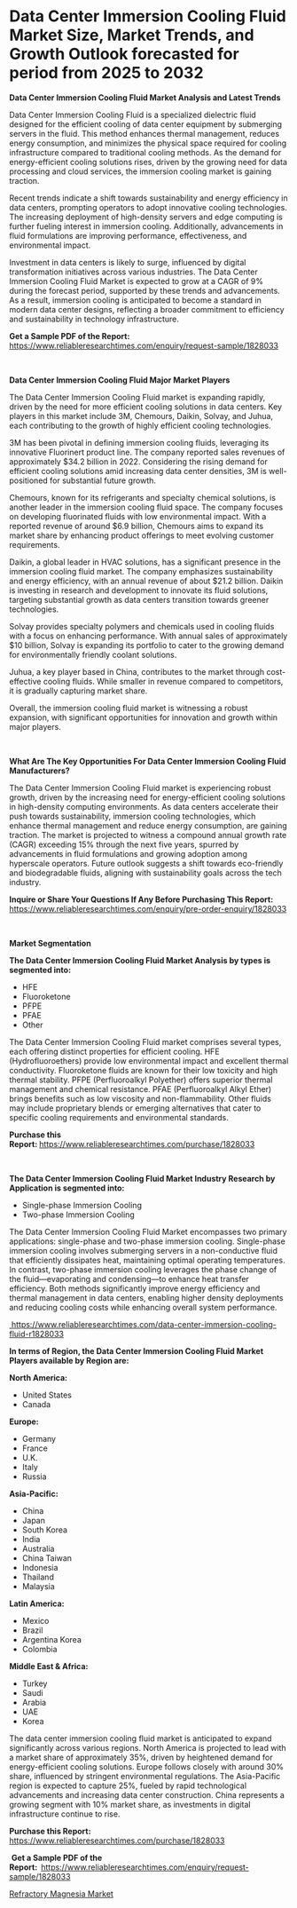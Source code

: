 <p><h1>Data Center Immersion Cooling Fluid Market Size, Market Trends, and Growth Outlook forecasted for period from 2025 to 2032</h1></p><p><strong>Data Center Immersion Cooling Fluid Market Analysis and Latest Trends</strong></p>
<p><p>Data Center Immersion Cooling Fluid is a specialized dielectric fluid designed for the efficient cooling of data center equipment by submerging servers in the fluid. This method enhances thermal management, reduces energy consumption, and minimizes the physical space required for cooling infrastructure compared to traditional cooling methods. As the demand for energy-efficient cooling solutions rises, driven by the growing need for data processing and cloud services, the immersion cooling market is gaining traction.</p><p>Recent trends indicate a shift towards sustainability and energy efficiency in data centers, prompting operators to adopt innovative cooling technologies. The increasing deployment of high-density servers and edge computing is further fueling interest in immersion cooling. Additionally, advancements in fluid formulations are improving performance, effectiveness, and environmental impact.</p><p>Investment in data centers is likely to surge, influenced by digital transformation initiatives across various industries. The Data Center Immersion Cooling Fluid Market is expected to grow at a CAGR of 9% during the forecast period, supported by these trends and advancements. As a result, immersion cooling is anticipated to become a standard in modern data center designs, reflecting a broader commitment to efficiency and sustainability in technology infrastructure.</p></p>
<p><strong>Get a Sample PDF of the Report:&nbsp;</strong> <a href="https://www.reliableresearchtimes.com/enquiry/request-sample/1828033?utm_campaign=2123&utm_medium=2&utm_source=Github&utm_content=ia&utm_term=03022025&utm_id=data-center-immersion-cooling-fluid">https://www.reliableresearchtimes.com/enquiry/request-sample/1828033</a></p>
<p>&nbsp;</p>
<p><strong>Data Center Immersion Cooling Fluid Major Market Players</strong></p>
<p><p>The Data Center Immersion Cooling Fluid market is expanding rapidly, driven by the need for more efficient cooling solutions in data centers. Key players in this market include 3M, Chemours, Daikin, Solvay, and Juhua, each contributing to the growth of highly efficient cooling technologies.</p><p>3M has been pivotal in defining immersion cooling fluids, leveraging its innovative Fluorinert product line. The company reported sales revenues of approximately $34.2 billion in 2022. Considering the rising demand for efficient cooling solutions amid increasing data center densities, 3M is well-positioned for substantial future growth.</p><p>Chemours, known for its refrigerants and specialty chemical solutions, is another leader in the immersion cooling fluid space. The company focuses on developing fluorinated fluids with low environmental impact. With a reported revenue of around $6.9 billion, Chemours aims to expand its market share by enhancing product offerings to meet evolving customer requirements.</p><p>Daikin, a global leader in HVAC solutions, has a significant presence in the immersion cooling fluid market. The company emphasizes sustainability and energy efficiency, with an annual revenue of about $21.2 billion. Daikin is investing in research and development to innovate its fluid solutions, targeting substantial growth as data centers transition towards greener technologies.</p><p>Solvay provides specialty polymers and chemicals used in cooling fluids with a focus on enhancing performance. With annual sales of approximately $10 billion, Solvay is expanding its portfolio to cater to the growing demand for environmentally friendly coolant solutions.</p><p>Juhua, a key player based in China, contributes to the market through cost-effective cooling fluids. While smaller in revenue compared to competitors, it is gradually capturing market share.</p><p>Overall, the immersion cooling fluid market is witnessing a robust expansion, with significant opportunities for innovation and growth within major players.</p></p>
<p>&nbsp;</p>
<p><strong>What Are The Key Opportunities For Data Center Immersion Cooling Fluid Manufacturers?</strong></p>
<p><p>The Data Center Immersion Cooling Fluid market is experiencing robust growth, driven by the increasing need for energy-efficient cooling solutions in high-density computing environments. As data centers accelerate their push towards sustainability, immersion cooling technologies, which enhance thermal management and reduce energy consumption, are gaining traction. The market is projected to witness a compound annual growth rate (CAGR) exceeding 15% through the next five years, spurred by advancements in fluid formulations and growing adoption among hyperscale operators. Future outlook suggests a shift towards eco-friendly and biodegradable fluids, aligning with sustainability goals across the tech industry.</p></p>
<p><strong>Inquire or Share Your Questions If Any Before Purchasing This Report:</strong> <a href="https://www.reliableresearchtimes.com/enquiry/pre-order-enquiry/1828033?utm_campaign=2123&utm_medium=2&utm_source=Github&utm_content=ia&utm_term=03022025&utm_id=data-center-immersion-cooling-fluid">https://www.reliableresearchtimes.com/enquiry/pre-order-enquiry/1828033</a></p>
<p>&nbsp;</p>
<p><strong>Market Segmentation</strong></p>
<p><strong>The Data Center Immersion Cooling Fluid Market Analysis by types is segmented into:</strong></p>
<p><ul><li>HFE</li><li>Fluoroketone</li><li>PFPE</li><li>PFAE</li><li>Other</li></ul></p>
<p><p>The Data Center Immersion Cooling Fluid market comprises several types, each offering distinct properties for efficient cooling. HFE (Hydrofluoroethers) provide low environmental impact and excellent thermal conductivity. Fluoroketone fluids are known for their low toxicity and high thermal stability. PFPE (Perfluoroalkyl Polyether) offers superior thermal management and chemical resistance. PFAE (Perfluoroalkyl Alkyl Ether) brings benefits such as low viscosity and non-flammability. Other fluids may include proprietary blends or emerging alternatives that cater to specific cooling requirements and environmental standards.</p></p>
<p><strong>Purchase this Report:&nbsp;</strong><a href="https://www.reliableresearchtimes.com/purchase/1828033?utm_campaign=2123&utm_medium=2&utm_source=Github&utm_content=ia&utm_term=03022025&utm_id=data-center-immersion-cooling-fluid">https://www.reliableresearchtimes.com/purchase/1828033</a></p>
<p>&nbsp;</p>
<p><strong>The Data Center Immersion Cooling Fluid Market Industry Research by Application is segmented into:</strong></p>
<p><ul><li>Single-phase Immersion Cooling</li><li>Two-phase Immersion Cooling</li></ul></p>
<p><p>The Data Center Immersion Cooling Fluid Market encompasses two primary applications: single-phase and two-phase immersion cooling. Single-phase immersion cooling involves submerging servers in a non-conductive fluid that efficiently dissipates heat, maintaining optimal operating temperatures. In contrast, two-phase immersion cooling leverages the phase change of the fluid—evaporating and condensing—to enhance heat transfer efficiency. Both methods significantly improve energy efficiency and thermal management in data centers, enabling higher density deployments and reducing cooling costs while enhancing overall system performance.</p></p>
<p><a href="https://www.reliableresearchtimes.com/data-center-immersion-cooling-fluid-r1828033?utm_campaign=2123&utm_medium=2&utm_source=Github&utm_content=ia&utm_term=03022025&utm_id=data-center-immersion-cooling-fluid">&nbsp;https://www.reliableresearchtimes.com/data-center-immersion-cooling-fluid-r1828033</a></p>
<p><strong>In terms of Region, the Data Center Immersion Cooling Fluid Market Players available by Region are:</strong></p>
<p>
    <p> <strong> North America: </strong>
        <ul>
            <li>United States</li>
            <li>Canada</li>
        </ul>
        </p> 
    <p> <strong> Europe: </strong>
        <ul>
            <li>Germany</li>
            <li>France</li>
            <li>U.K.</li>
            <li>Italy</li>
            <li>Russia</li>
        </ul>
        </p> 
    <p> <strong> Asia-Pacific: </strong>
        <ul>
            <li>China</li>
            <li>Japan</li>
            <li>South Korea</li>
            <li>India</li>
            <li>Australia</li>
            <li>China Taiwan</li>
            <li>Indonesia</li>
            <li>Thailand</li>
            <li>Malaysia</li>
        </ul>
        </p> 
    <p> <strong> Latin America: </strong>
        <ul>
            <li>Mexico</li>
            <li>Brazil</li>
            <li>Argentina Korea</li>
            <li>Colombia</li>
        </ul>
        </p> 
    <p> <strong> Middle East & Africa: </strong>
        <ul>
            <li>Turkey</li>
            <li>Saudi</li>
            <li>Arabia</li>
            <li>UAE</li>
            <li>Korea</li>
        </ul>
    </p>
    </p>
<p><p>The data center immersion cooling fluid market is anticipated to expand significantly across various regions. North America is projected to lead with a market share of approximately 35%, driven by heightened demand for energy-efficient cooling solutions. Europe follows closely with around 30% share, influenced by stringent environmental regulations. The Asia-Pacific region is expected to capture 25%, fueled by rapid technological advancements and increasing data center construction. China represents a growing segment with 10% market share, as investments in digital infrastructure continue to rise.</p></p>
<p><strong>Purchase this Report: </strong><a href="https://www.reliableresearchtimes.com/purchase/1828033?utm_campaign=2123&utm_medium=2&utm_source=Github&utm_content=ia&utm_term=03022025&utm_id=data-center-immersion-cooling-fluid">https://www.reliableresearchtimes.com/purchase/1828033</a></p>
<p>&nbsp;<strong>Get a Sample PDF of the Report:&nbsp;&nbsp;</strong><a href="https://www.reliableresearchtimes.com/enquiry/request-sample/1828033?utm_campaign=2123&utm_medium=2&utm_source=Github&utm_content=ia&utm_term=03022025&utm_id=data-center-immersion-cooling-fluid">https://www.reliableresearchtimes.com/enquiry/request-sample/1828033</a></p>
<p><strong></strong></p>
<p><p><a href="https://github.com/mcfred89/Market-Research-Report-List-1/blob/main/refractory-magnesia-market.md?utm_campaign=2123&utm_medium=2&utm_source=Github&utm_content=ia&utm_term=03022025&utm_id=data-center-immersion-cooling-fluid">Refractory Magnesia Market</a></p></p>